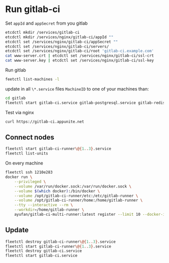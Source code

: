 # Run gitlab-ci

Set `appId` and `appSecret` from you gitlab

```bash
etcdctl mkdir /services/gitlab-ci
etcdctl mkdir /services/nginx/gitlab-ci/appId ""
etcdctl set /services/nginx/gitlab-ci/appSecret ""
etcdctl set /services/nginx/gitlab-ci/servers/
etcdctl set /services/nginx/gitlab-ci/root 'gitlab-ci.example.com'
cat www-server.crt | etcdctl set /services/nginx/gitlab-ci/ssl-crt
cat www-server.key | etcdctl set /services/nginx/gitlab-ci/ssl-key
```

Run gitlab

```bash
feetctl list-machines -l
```

update in all `\*.service` files `MachineID` to one of your machines than:

```bash
cd gitlab 
fleetctl start gitlab-ci.service gitlab-postgresql.service gitlab-redis.service
```

Test via nginx

```bash
curl https://gitlab-ci.appunite.net
```

## Connect nodes

```bash
fleetctl start gitlab-ci-runner\@{1..3}.service
fleetctl list-units
```

On every machine

```bash
fleetctl ssh 1210e283
docker run \
	--privileged \
	--volume /var/run/docker.sock:/var/run/docker.sock \
	--volume $(which docker):/bin/docker \
	--volume /opt/gitlab-ci-runner/etc:/etc/gitlab-runner \
	--volume /opt/gitlab-ci-runner/home:/home/gitlab-runner \
	--tty --interactive --rm \
	--workdir=/home/gitlab-runner \
	ayufan/gitlab-ci-multi-runner:latest register --limit 10 --docker-image jacekmarchwicki/android --url "https://gitlab-ci.appunite.net/" --tag-list android --executor docker --non-interactive --registration-token <YOUR_TOKEN> --description coreos1-android
```

## Update

```bash
fleetctl destroy gitlab-ci-runner\@{1..3}.service
fleetctl start gitlab-ci-runner\@{1..3}.service
fleetctl destroy gitlab-ci.service
fleetctl start gitlab-ci.service
```
